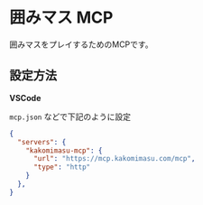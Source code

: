 # 囲みマス MCP

囲みマスをプレイするためのMCPです。

## 設定方法

**VSCode**

`mcp.json` などで下記のように設定

```json:mcp.json
{
  "servers": {
    "kakomimasu-mcp": {
      "url": "https://mcp.kakomimasu.com/mcp",
      "type": "http"
    }
  },
}
```
